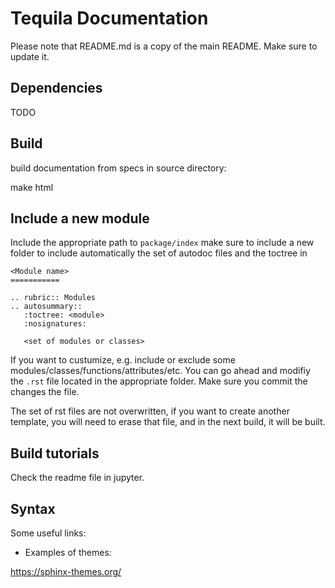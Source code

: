# Tequila Documentation

Please note that README.md is a copy of the main README.
Make sure to update it.


## Dependencies
TODO

## Build

build documentation from specs in source directory:

make html

## Include a new module
 
Include the appropriate path to `package/index` 
make sure to include a new folder to include automatically
the set of autodoc files and the toctree in

```
<Module name>
===========

.. rubric:: Modules
.. autosummary::
   :toctree: <module>
   :nosignatures:
   
   <set of modules or classes>
```

If you want to custumize, e.g. include or exclude some modules/classes/functions/attributes/etc.
You can go ahead and modifiy the `.rst` file located in the appropriate folder.
Make sure you commit the changes the file.

The set of rst files are not overwritten, if you want to create another template, you will need to
erase that file, and in the next build, it will be built.

## Build tutorials

Check the readme file in jupyter.

## Syntax

Some useful links:

* Examples of themes:

https://sphinx-themes.org/


